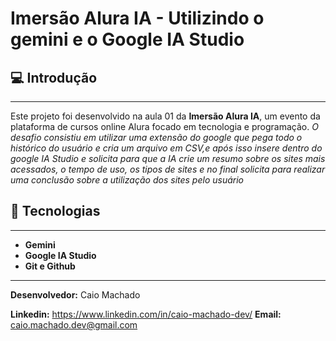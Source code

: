 # Imersão Alura IA - Utilizindo o gemini e o Google IA Studio

## 💻 Introdução
---
Este projeto foi desenvolvido na aula 01 da **Imersão Alura IA**, um evento da plataforma de cursos online Alura focado em tecnologia e programação. *O desafio consistiu em utilizar uma extensão do google que pega todo o histórico do usuário e cria um arquivo em CSV,e após isso insere dentro do google IA Studio e solicita para que a IA crie um resumo sobre os sites mais acessados, o tempo de uso, os tipos de sites e no final solicita para realizar uma conclusão sobre a utilização dos sites pelo usuário*

## 🚀 Tecnologias
---
- **Gemini**
- **Google IA Studio**
- **Git e Github**

---

**Desenvolvedor:** Caio Machado

**Linkedin:** https://www.linkedin.com/in/caio-machado-dev/
**Email:** caio.machado.dev@gmail.com

